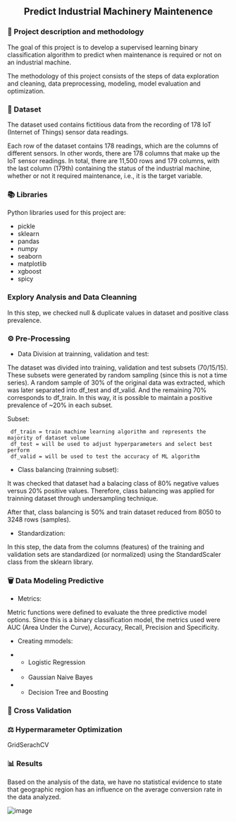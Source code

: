 <h2 align="center"> Predict Industrial Machinery Maintenence </h1>

### 📌 Project description and methodology

The goal of this project is to develop a supervised learning binary classification algorithm to predict when maintenance is required or not on an industrial machine.

The methodology of this project consists of the steps of data exploration and cleaning, data preprocessing, modeling, model evaluation and optimization.

### 📜 Dataset

The dataset used contains fictitious data from the recording of 178 IoT (Internet of Things) sensor data readings.

Each row of the dataset contains 178 readings, which are the columns of different sensors. In other words, there are 178 columns that make up the IoT sensor readings. In total, there are 11,500 rows and 179 columns, with the last column (179th) containing the status of the industrial machine, whether or not it required maintenance, i.e., it is the target variable.

### 📚 Libraries

Python libraries used for this project are:

- pickle
- sklearn
- pandas
- numpy
- seaborn
- matplotlib
- xgboost
- spicy  

### Explory Analysis and Data Cleanning

In this step, we checked null & duplicate values in dataset and  positive class prevalence.

### ⚙️ Pre-Processing

  - Data Division at trainning, validation and test: 

  The dataset was divided into training, validation and test subsets (70/15/15). These subsets were generated by random sampling (since this is not a time series). A random sample of 30% of the original data was extracted, which was later 
  separated into df_test and df_valid. And the remaining 70% corresponds to df_train. In this way, it is possible to maintain a positive prevalence of ~20% in each subset.

  Subset:
  
     df_train = train machine learning algorithm and represents the majority of dataset volume
     df_test = will be used to adjust hyperparameters and select best perform
     df_valid = will be used to test the accuracy of ML algorithm

  - Class balancing (trainning subset): 

  It was checked that dataset had a balacing class of 80% negative values versus 20% positive values. Therefore, class balancing was applied for trainning dataset through undersampling technique.

  After that, class balancing is 50% and train dataset reduced from 8050 to 3248 rows (samples).

  - Standardization:

In this step, the data from the columns (features) of the training and validation sets are standardized (or normalized) using the StandardScaler class from the sklearn library.

###  🗑️ Data Modeling Predictive

  - Metrics:

Metric functions were defined to evaluate the three predictive model options.
Since this is a binary classification model, the metrics used were AUC (Area Under the Curve), Accuracy, Recall, Precision and Specificity.
  
  - Creating mmodels:
    
   - - Logistic Regression <br>
   - - Gaussian Naive Bayes <br>
   - - Decision Tree and  Boosting <br>

### 📗 Cross Validation

### ⚖️ Hypermarameter Optimization

GridSerachCV

### 📊 Results

Based on the analysis of the data, we have no statistical evidence to state that geographic region has an influence on the average conversion rate in the data analyzed.

![image](https://github.com/user-attachments/assets/46ae7032-a0ae-4333-b8b7-6fe8611da5e8)


